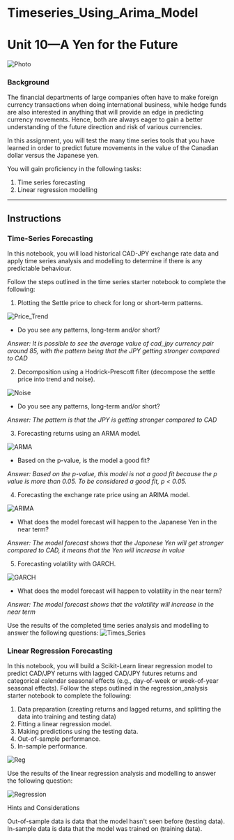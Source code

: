 # Timeseries_Using_Arima_Model

# Unit 10—A Yen for the Future

![Photo](Images/unit-10-readme-photo.jpg)

### Background
The financial departments of large companies often have to make foreign currency transactions when doing international business, while hedge funds are also interested in anything that will provide an edge in predicting currency movements. Hence, both are always eager to gain a better understanding of the future direction and risk of various currencies.

In this assignment, you will test the many time series tools that you have learned in order to predict future movements in the value of the Canadian dollar versus the Japanese yen.

You will gain proficiency in the following tasks:

1. Time series forecasting
2. Linear regression modelling

---

## Instructions

### Time-Series Forecasting

In this notebook, you will load historical CAD-JPY exchange rate data and apply time series analysis and modelling to determine if there is any predictable behaviour.

Follow the steps outlined in the time series starter notebook to complete the following:

1. Plotting the Settle price to check for long or short-term patterns.

![Price_Trend](Images/Price_Trend.png)

* Do you see any patterns, long-term and/or short?

 *Answer: It is possible to see the average value of cad_jpy currency pair around 85, with the pattern being that the JPY getting stronger compared to CAD*

2. Decomposition using a Hodrick-Prescott filter (decompose the settle price into trend and noise).

![Noise](Images/noise.png)

* Do you see any patterns, long-term and/or short?

*Answer: The pattern is that the JPY is getting stronger compared to CAD*

3. Forecasting returns using an ARMA model.

![ARMA](Images/arma.png)

* Based on the p-value, is the model a good fit?

*Answer: Based on the p-value, this model is not a good fit because the p value is more than 0.05. To be considered a good fit, p < 0.05.*

4. Forecasting the exchange rate price using an ARIMA model.

![ARIMA](Images/arima.png)

* What does the model forecast will happen to the Japanese Yen in the near term?

*Answer: The model forecast shows that the Japonese Yen will get stronger compared to CAD, it means that the Yen will increase in value*

5. Forecasting volatility with GARCH.

![GARCH](Images/garch.png)

* What does the model forecast will happen to volatility in the near term?

*Answer: The model forecast shows that the volatility will increase in the near term*

Use the results of the completed time series analysis and modelling to answer the following questions:
![Times_Series](Images/times_series_analysis_conclusion.png)


### Linear Regression Forecasting
In this notebook, you will build a Scikit-Learn linear regression model to predict CAD/JPY returns with lagged CAD/JPY futures returns and categorical calendar seasonal effects (e.g., day-of-week or week-of-year seasonal effects).
Follow the steps outlined in the regression_analysis starter notebook to complete the following:

1. Data preparation (creating returns and lagged returns, and splitting the data into training and testing data)
2. Fitting a linear regression model.
3. Making predictions using the testing data.
4. Out-of-sample performance.
5. In-sample performance.

![Reg](Images/regression_analysis.png)

Use the results of the linear regression analysis and modelling to answer the following question:

![Regression](Images/regression_analysis_conclusion.png)



Hints and Considerations

Out-of-sample data is data that the model hasn't seen before (testing data).
In-sample data is data that the model was trained on (training data).
